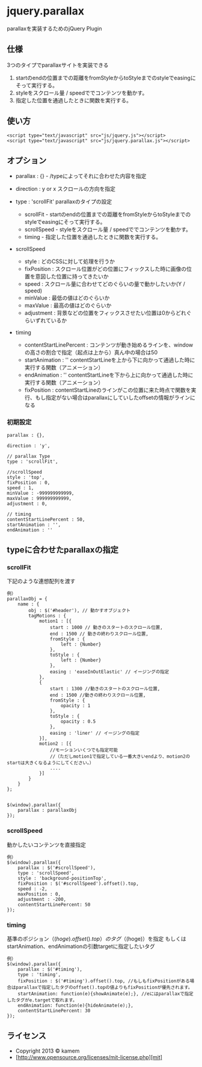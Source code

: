 jquery.parallax
==================

parallaxを実装するためのjQuery Plugin


仕様
------
3つのタイプでparallaxサイトを実装できる

1. startのendの位置までの距離をfromStyleからtoStyleまでのstyleでeasingにそって実行する。
2. styleをスクロール量 / speedででコンテンツを動かす。
3. 指定した位置を通過したときに関数を実行する。

使い方
------
    <script type="text/javascript" src="js/jquery.js"></script>
    <script type="text/javascript" src="js/jquery.parallax.js"></script>

オプション
------

 * parallax : {} - /typeによってそれに合わせた内容を指定

 *	direction : y or x スクロールの方向を指定
 
 * type : 'scrollFit' parallaxのタイプの設定
	* scrollFit - startのendの位置までの距離をfromStyleからtoStyleまでのstyleでeasingにそって実行する。
	* scrollSpeed - styleをスクロール量 / speedででコンテンツを動かす。
	* timing - 指定した位置を通過したときに関数を実行する。
 
 * scrollSpeed
	* style :  どのCSSに対して処理を行うか
	* fixPosition :  スクロール位置がどの位置にフィックスした時に画像の位置を意図した位置に持ってきたいか
	* speed  : スクロール量に合わせてどのぐらいの量で動かしたいか(Y / speed)
	* minValue : 最低の値はどのぐらいか
	* maxValue : 最高の値はどのぐらいか
	* adjustment : 背景などの位置をフィックスさせたい位置は0からどれぐらいずれているか

 * timing
	* contentStartLinePercent : コンテンツが動き始めるラインを、windowの高さの割合で指定（起点は上から）真ん中の場合は50
	* startAnimation : ''  contentStartLineを上から下に向かって通過した時に実行する関数（アニメーション）
	* endAnimation : '' contentStartLineを下から上に向かって通過した時に実行する関数（アニメーション）
	* fixPosition : contentStartLineのラインがこの位置に来た時点で関数を実行、もし指定がない場合はparallaxにしていしたoffsetの情報がラインになる

### 初期設定 ###

	parallax : {},
			
	direction : 'y',

	// parallax Type
	type : 'scrollFit',

	//scrollSpeed
	style : 'top',
	fixPosition : 0,
	speed : 1,
	minValue : -999999999999,
	maxValue : 999999999999,
	adjustment : 0,
	
	// timing
	contentStartLinePercent : 50,
	startAnimation : '',
	endAnimation : ''


typeに合わせたparallaxの指定
------

### scrollFit ###
下記のような連想配列を渡す

	例）
	parallaxObj = {
		name : {
			obj : $('#header'), // 動かすオブジェクト
			tagMotions : {
				motion1 : [{
					start : 1000 // 動きのスタートのスクロール位置,
					end : 1500 // 動きの終わりスクロール位置,
					fromStyle : {
						left : {Number}
					},
					toStyle : {
						left : {Number}
					},
					easing : 'easeInOutElastic' // イージングの指定
				},
				{
					start : 1300 //動きのスタートのスクロール位置,
					end : 1500 //動きの終わりスクロール位置,
					fromStyle : {
						opacity : 1
					},
					toStyle : {
						opacity : 0.5
					},
					easing : 'liner' // イージングの指定
				}],
				motion2 : [{
					//モーションいくつでも指定可能
					//（ただしmotion1で指定している一番大きいendより、motion2のstartは大きくなるようにしてください。）
					....
				}]
			}
		}
	};


	$(window).parallax({
		parallax : parallaxObj
	});

### scrollSpeed ###
動かしたいコンテンツを直接指定

	例）
	$(window).parallax({
		parallax : $('#scrollSpeed'),
		type : 'scrollSpeed',
		style : 'background-positionTop',
		fixPosition : $('#scrollSpeed').offset().top,
		speed : -2,
		maxPosition : 0,
		adjustment : -200,
		contentStartLinePercent: 50
	});


### timing ###
基準のポジション（$(hoge).offset().top）のタグ（$(hoge)）を指定
もしくはstartAnimation、endAnimationの引数targetに指定したいタグ

	例）
	$(window).parallax({
		parallax : $('#timing'),
		type : 'timing',
		fixPosition : $('#timing').offset().top, //もしもfixPositionがある場合はparallaxで指定したタグのoffset().topの値よりもfixPositionが優先されます。
		startAnimation: function(e){showAnimate(e);}, //eにはparallaxで指定したタグがe.targetで取れます。
		endAnimation: function(e){hideAnimate(e);},
		contentStartLinePercent: 30
	});



ライセンス
----------
+ Copyright 2013 &copy; kamem
+ [http://www.opensource.org/licenses/mit-license.php][mit]

[develo.org]: http://develo.org/ "develo.org"
[MIT]: http://www.opensource.org/licenses/mit-license.php